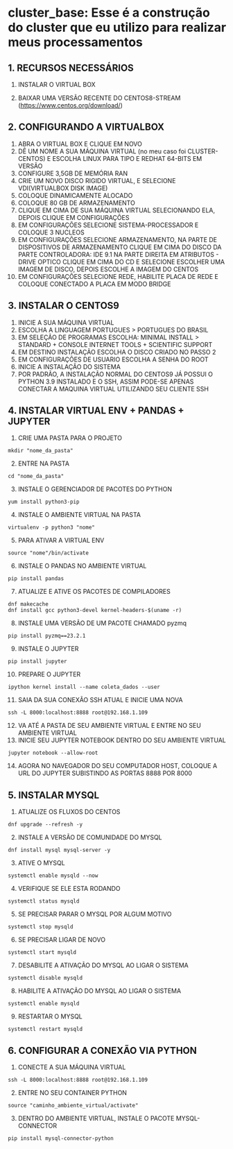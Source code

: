 # cluster_base: Esse é a construção do cluster que eu utilizo para realizar meus processamentos

## 1. RECURSOS NECESSÁRIOS

1. INSTALAR O VIRTUAL BOX

2. BAIXAR UMA VERSÃO RECENTE DO CENTOS8-STREAM (<https://www.centos.org/download/>)

## 2. CONFIGURANDO A VIRTUALBOX
1. ABRA O VIRTUAL BOX E CLIQUE EM NOVO
2. DÊ UM NOME A SUA MÁQUINA VIRTUAL (no meu caso foi CLUSTER-CENTOS) E ESCOLHA LINUX PARA TIPO E REDHAT 64-BITS EM VERSÃO
3. CONFIGURE 3,5GB DE MEMÓRIA RAN
4. CRIE UM NOVO DISCO RIGIDO VIRTUAL, E SELECIONE VDI(VIRTUALBOX DISK IMAGE)
5. COLOQUE DINAMICAMENTE ALOCADO
6. COLOQUE 80 GB DE ARMAZENAMENTO
7. CLIQUE EM CIMA DE SUA MÁQUINA VIRTUAL SELECIONANDO ELA, DEPOIS CLIQUE EM CONFIGURAÇÕES
8. EM CONFIGURAÇÕES SELECIONE SISTEMA-PROCESSADOR E COLOQUE 3 NUCLEOS
9. EM CONFIGURAÇÕES SELECIONE ARMAZENAMENTO, NA PARTE DE DISPOSITIVOS DE ARMAZENAMENTO CLIQUE EM CIMA DO DISCO DA PARTE CONTROLADORA: IDE
	9.1 NA PARTE DIREITA EM ATRIBUTOS - DRIVE OPTICO CLIQUE EM CIMA DO CD E SELECIONE ESCOLHER UMA IMAGEM DE DISCO, DEPOIS ESCOLHE A IMAGEM DO CENTOS
10. EM CONFIGURAÇÕES SELECIONE REDE, HABILITE PLACA DE REDE E COLOQUE CONECTADO A PLACA EM MODO BRIDGE 

## 3. INSTALAR O CENTOS9
1. INICIE A SUA MÁQUINA VIRTUAL
2. ESCOLHA A LINGUAGEM PORTUGUES > PORTUGUES DO BRASIL
3. EM SELEÇÃO DE PROGRAMAS ESCOLHA: MINIMAL INSTALL > STANDARD + CONSOLE INTERNET TOOLS + SCIENTIFIC SUPPORT
3. EM DESTINO INSTALAÇÃO ESCOLHA O DISCO CRIADO NO PASSO 2
4. EM CONFIGURAÇÕES DE USUARIO ESCOLHA A SENHA DO ROOT
5. INICIE A INSTALAÇÃO DO SISTEMA
6. POR PADRÃO, A INSTALAÇÃO NORMAL DO CENTOS9 JÁ POSSUI O PYTHON 3.9 INSTALADO E O SSH, ASSIM PODE-SE APENAS CONECTAR A MAQUINA VIRTUAL UTILIZANDO
SEU CLIENTE SSH 

## 4. INSTALAR VIRTUAL ENV + PANDAS + JUPYTER
1. CRIE UMA PASTA PARA O PROJETO

```
mkdir "nome_da_pasta" 
```

2. ENTRE NA PASTA
	
```
cd "nome_da_pasta"
```
3. INSTALE O GERENCIADOR DE PACOTES DO PYTHON
	
```
yum install python3-pip
```
4. INSTALE O AMBIENTE VIRTUAL NA PASTA

```
virtualenv -p python3 "nome"
```
5. PARA ATIVAR A VIRTUAL ENV

```
source "nome"/bin/activate
```
6. INSTALE O PANDAS NO AMBIENTE VIRTUAL

```
pip install pandas
```
7. ATUALIZE E ATIVE OS PACOTES DE COMPILADORES

```
dnf makecache
dnf install gcc python3-devel kernel-headers-$(uname -r)
```
8. INSTALE UMA VERSÃO DE UM PACOTE CHAMADO pyzmq

```
pip install pyzmq==23.2.1
```
9. INSTALE O JUPYTER

```
pip install jupyter
```
10. PREPARE O JUPYTER 

```
ipython kernel install --name coleta_dados --user
```
11. SAIA DA SUA CONEXÃO SSH ATUAL E INICIE UMA NOVA

```
ssh -L 8000:localhost:8888 root@192.168.1.109
```
12. VA ATÉ A PASTA DE SEU AMBIENTE VIRTUAL E ENTRE NO SEU AMBIENTE VIRTUAL
13. INICIE SEU JUPYTER NOTEBOOK DENTRO DO SEU AMBIENTE VIRTUAL

```
jupyter notebook --allow-root
```
14. AGORA NO NAVEGADOR DO SEU COMPUTADOR HOST, COLOQUE A URL DO JUPYTER SUBISTINDO AS PORTAS 8888 POR 8000

## 5. INSTALAR MYSQL
1. ATUALIZE OS FLUXOS DO CENTOS	

```
dnf upgrade --refresh -y
```
2. INSTALE A VERSÃO DE COMUNIDADE DO MYSQL

```
dnf install mysql mysql-server -y
```
3. ATIVE O MYSQL

```
systemctl enable mysqld --now
```
4. VERIFIQUE SE ELE ESTA RODANDO

```
systemctl status mysqld
```
5. SE PRECISAR PARAR O MYSQL POR ALGUM MOTIVO

```
systemctl stop mysqld
```
6. SE PRECISAR LIGAR DE NOVO

```
systemctl start mysqld
```
7. DESABILITE A ATIVAÇÃO DO MYSQL AO LIGAR O SISTEMA

```
systemctl disable mysqld
```
8. HABILITE A ATIVAÇÃO DO MYSQL AO LIGAR O SISTEMA

```
systemctl enable mysqld
```
9. RESTARTAR O MYSQL

```
systemctl restart mysqld
```

## 6. CONFIGURAR A CONEXÃO VIA PYTHON 
1. CONECTE A SUA MÁQUINA VIRTUAL 
```
ssh -L 8000:localhost:8888 root@192.168.1.109
```
2. ENTRE NO SEU CONTAINER PYTHON
```
source "caminho_ambiente_virtual/activate"
```
3. DENTRO DO AMBIENTE VIRTUAL, INSTALE O PACOTE MYSQL-CONNECTOR
```
pip install mysql-connector-python
```
